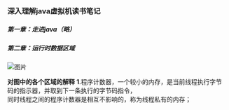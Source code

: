 ### 深入理解java虚拟机读书笔记

##### 第一章：走进java（略）

##### 第二章：运行时数据区域

![图片](https://github.com/havenBoy/notes/raw/master/img/1.png)

**对图中的各个区域的解释**
**1**.程序计数器，一个较小的内存，是当前线程执行字节码的指示器，并取到下一条执行的字节码指令，<br>
      同时线程之间的程序计数器是相互不影响的，称为线程私有的内存；<br>
